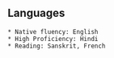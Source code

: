 ## Languages

    * Native fluency: English
    * High Proficiency: Hindi
    * Reading: Sanskrit, French
